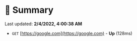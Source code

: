 # 📖 Summary
Last updated: **2/4/2022, 4:00:38 AM**

- `GET` [https://google.com](https://google.com) - **Up** (128ms)
